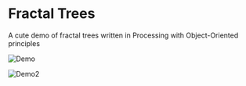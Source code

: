 # Fractal Trees
A cute demo of fractal trees written in Processing with Object-Oriented principles

![Demo](https://i.imgur.com/C2OEy6g.gif)

![Demo2](https://i.imgur.com/pzK72ER.png)
